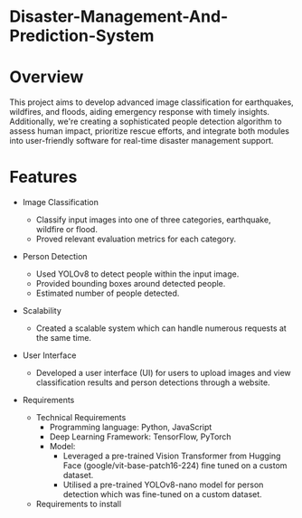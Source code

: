 # Disaster-Management-And-Prediction-System
# Overview
This project aims to develop advanced image classification for earthquakes, wildfires, and floods, aiding emergency response with timely insights. Additionally, we're creating a sophisticated people detection algorithm to assess human impact, prioritize rescue efforts, and integrate both modules into user-friendly software for real-time disaster management support.

# Features
* Image Classification 
  * Classify input images into one of three categories, earthquake, wildfire or flood. 
  * Proved relevant evaluation metrics for each category.
* Person Detection
  * Used YOLOv8 to detect people within the input image.
  *  Provided bounding boxes around detected people.
  *  Estimated number of people detected.
* Scalability
  *  Created a scalable system which can handle numerous requests at the same time. 
* User Interface
  * Developed a user interface (UI) for users to upload images and view classification results and person detections through a website.

* Requirements
  * Technical Requirements
    * Programming language: Python, JavaScript
    * Deep Learning Framework: TensorFlow, PyTorch
    * Model:
      * Leveraged a pre-trained Vision Transformer from Hugging Face (google/vit-base-patch16-224) fine tuned on a custom dataset.
      * Utilised a pre-trained YOLOv8-nano model for person detection which was fine-tuned on a custom dataset.
  * Requirements to install




